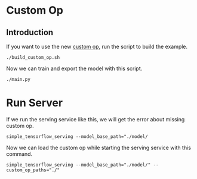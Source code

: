 # Custom Op

## Introduction

If you want to use the new [custom op](https://www.tensorflow.org/extend/adding_an_op), run the script to build the example.

```
./build_custom_op.sh
```

Now we can train and export the model with this script.

```
./main.py
```

# Run Server

If we run the serving service like this, we will get the error about missing custom op.

```
simple_tensorflow_serving --model_base_path="./model/
```

Now we can load the custom op while starting the serving service with this command.

```
simple_tensorflow_serving --model_base_path="./model/" --custom_op_paths="./"
```
